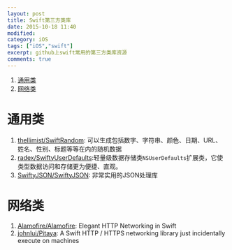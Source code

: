 ```yaml
---
layout: post
title: Swift第三方类库
date: 2015-10-18 11:40
modified: 				
category: iOS
tags: ["iOS","swift"]
excerpt: github上swift常用的第三方类库资源
comments: true
---
```



1. [通用类](#通用类)
1. [网络类](#网络类)





# 通用类

1. [thellimist/SwiftRandom](https://github.com/thellimist/SwiftRandom): 可以生成包括数字、字符串、颜色、日期、URL、姓名、性别、标题等等在内的随机数据
1. [radex/SwiftyUserDefaults](https://github.com/radex/SwiftyUserDefaults):轻量级数据存储类`NSUserDefaults`扩展类，它使类型数据访问和存储更为便捷、直观。
1. [SwiftyJSON/SwiftyJSON](https://github.com/SwiftyJSON/SwiftyJSON): 非常实用的JSON处理库


# 网络类

1. [Alamofire/Alamofire](https://github.com/Alamofire/Alamofire): Elegant HTTP Networking in Swift
1. [johnlui/Pitaya](https://github.com/johnlui/Pitaya): A Swift HTTP / HTTPS networking library just incidentally execute on machines